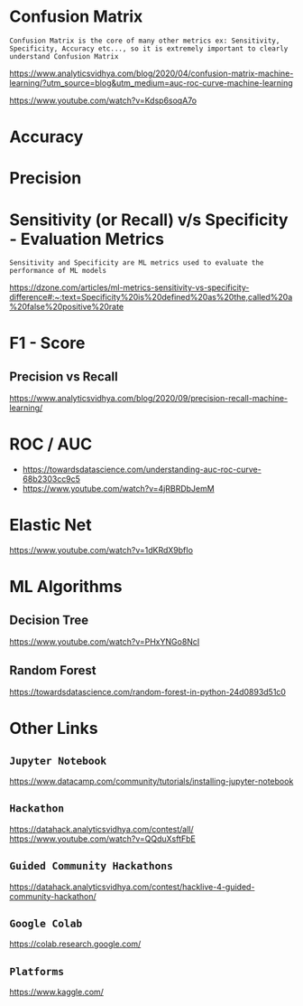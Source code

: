 # Confusion Matrix

`Confusion Matrix is the core of many other metrics ex: Sensitivity, Specificity, Accuracy etc..., so it is extremely important to clearly understand Confusion Matrix`

https://www.analyticsvidhya.com/blog/2020/04/confusion-matrix-machine-learning/?utm_source=blog&utm_medium=auc-roc-curve-machine-learning

https://www.youtube.com/watch?v=Kdsp6soqA7o

# Accuracy

# Precision

# Sensitivity (or Recall) v/s Specificity - Evaluation Metrics

`Sensitivity and Specificity are ML metrics used to evaluate the performance of ML models`

https://dzone.com/articles/ml-metrics-sensitivity-vs-specificity-difference#:~:text=Specificity%20is%20defined%20as%20the,called%20a%20false%20positive%20rate

# F1 - Score

## Precision vs Recall

https://www.analyticsvidhya.com/blog/2020/09/precision-recall-machine-learning/

# ROC / AUC

- https://towardsdatascience.com/understanding-auc-roc-curve-68b2303cc9c5
- https://www.youtube.com/watch?v=4jRBRDbJemM

# Elastic Net

https://www.youtube.com/watch?v=1dKRdX9bfIo

# ML Algorithms

## Decision Tree

https://www.youtube.com/watch?v=PHxYNGo8NcI

## Random Forest

https://towardsdatascience.com/random-forest-in-python-24d0893d51c0

# Other Links

<strong><h2>`Jupyter Notebook`</h2></strong>
https://www.datacamp.com/community/tutorials/installing-jupyter-notebook

<strong><h2>`Hackathon`</h2></strong>
https://datahack.analyticsvidhya.com/contest/all/  
https://www.youtube.com/watch?v=QQduXsftFbE

<strong><h2>`Guided Community Hackathons`</h2></strong>
https://datahack.analyticsvidhya.com/contest/hacklive-4-guided-community-hackathon/

<strong><h2>`Google Colab`</h2></strong>
https://colab.research.google.com/

<strong><h2>`Platforms` </h2></strong>

https://www.kaggle.com/
